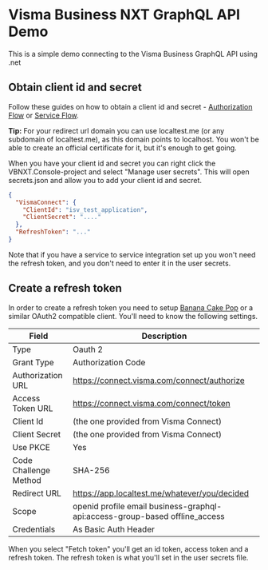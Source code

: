 # Visma Business NXT GraphQL API Demo
This is a simple demo connecting to the Visma Business GraphQL API using .net

## Obtain client id and secret

Follow these guides on how to obtain a client id and secret - [Authorization Flow](https://docs.business.visma.net/docs/authentication/web/setup_web) or [Service Flow](https://docs.business.visma.net/docs/authentication/service/setup_service).

**Tip:** For your redirect url domain you can use localtest.me (or any subdomain of localtest.me), as this domain points to localhost. You won't be able to create an official certificate for it, but it's enough to get going.

When you have your client id and secret you can right click the VBNXT.Console-project and select "Manage user secrets". This will open secrets.json and allow you to add your client id and secret.

```json
{
  "VismaConnect": {
    "ClientId": "isv_test_application",
    "ClientSecret": "...."
  },
  "RefreshToken": "..."
}
```

Note that if you have a service to service integration set up you won't need the refresh token, and you don't need to enter it in the user secrets.

## Create a refresh token
In order to create a refresh token you need to setup [Banana Cake Pop](https://chillicream.com/docs/bananacakepop/install) or a similar OAuth2 compatible client. You'll need to know the following settings.

| Field | Description |
| ----- | ------------ |
| Type | Oauth 2 |
| Grant Type | Authorization Code |
| Authorization URL | https://connect.visma.com/connect/authorize |
| Access Token URL | https://connect.visma.com/connect/token |
| Client Id | (the one provided from Visma Connect) |
| Client Secret | (the one provided from Visma Connect) |
| Use PKCE | Yes | 
| Code Challenge Method | SHA-256 |
| Redirect URL | https://app.localtest.me/whatever/you/decided |
| Scope | openid profile email business-graphql-api:access-group-based offline_access |
| Credentials | As Basic Auth Header |

When you select "Fetch token" you'll get an id token, access token and a refresh token. The refresh token is what you'll set in the user secrets file.
